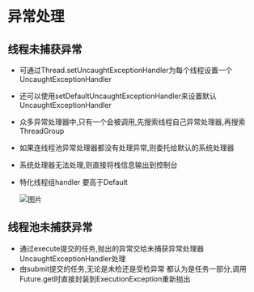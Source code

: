 # 异常处理

## 线程未捕获异常

* 可通过Thread.setUncaughtExceptionHandler为每个线程设置一个UncaughtExceptionHandler
* 还可以使用setDefaultUncaughtExceptionHandler来设置默认UncaughtExceptionHandler
* 众多异常处理器中,只有一个会被调用,先搜索线程自己异常处理器,再搜索ThreadGroup
* 如果连线程池异常处理器都没有处理异常,则委托给默认的系统处理器
* 系统处理器无法处理,则直接将栈信息输出到控制台

* 特化线程组handler 要高于Default

  ![图片](https://ask.qcloudimg.com/http-save/6869253/a1ly4yuowz.png)

## 线程池未捕获异常

* 通过execute提交的任务,抛出的异常交给未捕获异常处理器 UncaughtExceptionHandler处理
* 由submit提交的任务,无论是未检还是受检异常 都认为是任务一部分,调用Future.get时直接封装到ExecutionException重新抛出
